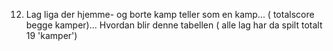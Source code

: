 
12)
     Lag liga der hjemme- og borte kamp teller som en kamp... ( totalscore begge kamper)...
     Hvordan blir denne tabellen  ( alle lag har da spilt totalt 19 'kamper')
